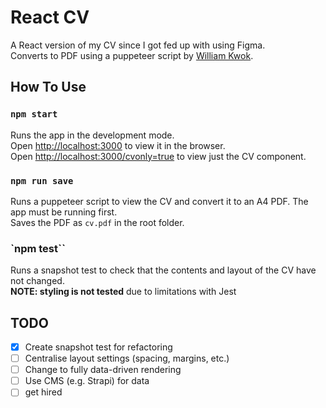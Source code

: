 # React CV

A React version of my CV since I got fed up with using Figma.\
Converts to PDF using a puppeteer script by [William Kwok](https://medium.com/swlh/making-a-resume-in-html-or-react-bd1781abcdef).

## How To Use

### `npm start`

Runs the app in the development mode.\
Open [http://localhost:3000](http://localhost:3000) to view it in the browser.\
Open [http://localhost:3000/cvonly=true](http://localhost:3000/cvonly=true) to view just the CV component.

### `npm run save`

Runs a puppeteer script to view the CV and convert it to an A4 PDF. The app must be running first.\
Saves the PDF as `cv.pdf` in the root folder.

### `npm test``

Runs a snapshot test to check that the contents and layout of the CV have not changed.\
**NOTE: styling is not tested** due to limitations with Jest

## TODO

- [x] Create snapshot test for refactoring
- [ ] Centralise layout settings (spacing, margins, etc.)
- [ ] Change to fully data-driven rendering
- [ ] Use CMS (e.g. Strapi) for data
- [ ] get hired

